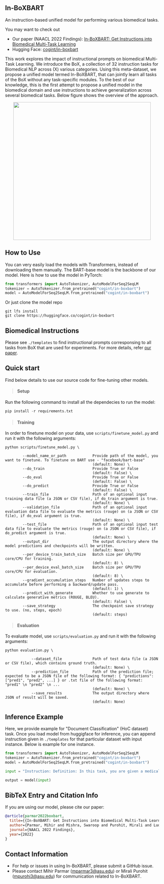 ## In-BoXBART ##

An instruction-based unified model for performing various biomedical tasks.

You may want to check out 
* Our paper (NAACL 2022 Findings): [In-BoXBART: Get Instructions into Biomedical Multi-Task Learning](https://arxiv.org/abs/2204.07600)
* Hugging Face: [cogint/in-boxbart](https://huggingface.co/cogint/in-boxbart)

This work explores the impact of instructional prompts on biomedical Multi-Task Learning. We introduce the BoX, a collection of 32 instruction tasks for Biomedical NLP across (X) various categories. Using this meta-dataset, we propose a unified model termed In-BoXBART, that can jointly learn all tasks of the BoX without any task-specific modules. To the best of our knowledge, this is the first attempt to propose a unified model in the biomedical domain and use instructions to achieve generalization across several biomedical tasks. Below figure shows the overview of the approach.

<p align="center"><img src="https://user-images.githubusercontent.com/47143544/166615962-4e533d10-e017-4439-9312-976f69b0377f.png" width="450"></p>

## How to Use ##

You can very easily load the models with Transformers, instead of downloading them manually. The BART-base model is the backbone of our model. Here is how to use the model in PyTorch:

```python
from transformers import AutoTokenizer, AutoModelForSeq2SeqLM
tokenizer = AutoTokenizer.from_pretrained("cogint/in-boxbart")
model = AutoModelForSeq2SeqLM.from_pretrained("cogint/in-boxbart")
```
Or just clone the model repo
```
git lfs install
git clone https://huggingface.co/cogint/in-boxbart
```

## Biomedical Instructions ##

Please see `./templates` to find instructional prompts corresponsing to all tasks from BoX that are used for experiments. For more details, refer [our paper](https://arxiv.org/abs/2204.07600).

## Quick start ##

Find below details to use our source code for fine-tuning other models.

> #### Setup

Run the following command to install all the dependecies to run the model:
```python
pip install -r requirements.txt
```

> #### Training

In order to finetune model on your data, use `scripts/finetune_model.py` and run it with the following arguments:

```
python scripts/finetune_model.py \

        --model_name_or_path            Provide path of the model, you want to finetune. To finetune on BART use - "facebook/bart-base"
                                        (default: None) \
        --do_train                      Provide True or False
                                        (default: False) \
        --do_eval                       Provide True or False
                                        (default: False) \
        --do_predict                    Provide True or False
                                        (default: False) \
        --train_file                    Path of an optional input training data file (a JSON or CSV file), if do_train argument is true.
                                        (default: None) \
        --validation_file               Path of an optional input evaluation data file to evaluate the metrics (rouge) on (a JSON or CSV file), if do_eval argument is true.
                                        (default: None) \
        --test_file                     Path of an optional input test data file to evaluate the metrics (rouge) on (a JSON or CSV file), if do_predict argument is true.
                                        (default: None) \
        --output_dir                    The output directory where the model predictions and checkpoints will be written.
                                        (default: None) \
        --per_device_train_batch_size   Batch size per GPU/TPU core/CPU for training.
                                        (default: 8) \
        --per_device_eval_batch_size    Batch size per GPU/TPU core/CPU for evaluation.
                                        (default: 8) \
        --gradient_accumulation_steps   Number of updates steps to accumulate before performing a backward/update pass.
                                        (default: 1) \
        --predict_with_generate         Whether to use generate to calculate generative metrics (ROUGE, BLEU).
                                        (default: False) \
        --save_strategy                 The checkpoint save strategy to use. (no, steps, epoch)
                                        (default: steps)
```


> #### Evaluation

To evaluate model, use `scripts/evaluation.py` and run it with the following arguments:

```
python evaluation.py \

            --dataset_file              Path of test data file (a JSON or CSV file), which contains ground truth.
                                        (default: None) \
            --prediction_file           Path of the prediction file; expected to be a JSON file of the following format: { "predictions": ["pred1", "pred2", ...] } or .txt file of the following format:  "pred1" \n "pred2" \n ...
                                        (default: None) \
            --save_results              The output directory where JSON of result will be saved.
                                        (default: None)
```

## Inference Example ##

Here, we provide example for "Document Classification" (HoC dataset) task. Once you load model from huggigface for inference, you can append instruction given in `./templates` for that particular dataset with input instance. Below is example for one instance.

```python
from transformers import AutoTokenizer, AutoModelForSeq2SeqLM
tokenizer = AutoTokenizer.from_pretrained("cogint/in-boxbart")
model = AutoModelForSeq2SeqLM.from_pretrained("cogint/in-boxbart")

input = "Instruction: Definition: In this task, you are given a medical text related to cancer. Your job is to classify into zero or more classes from (1) Sustaining proliferative signaling, (2) Resisting cell death, (3) Genomic instability and mutation, (4) Activating invasion and metastasis, (5) Tumor promoting inflammation, (6) Evading growth suppressors, (7) Inducing angiogenesis (8) Enabling replicative immortality, (9) Avoiding immune destruction and (10) Cellular energetics., Positive Examples: [[input: Studies of cell-cycle progression showed that the anti-proliferative effect of Fan was associated with an increase in the G1/S phase of PC3 cells ., output: Evading growth suppressors, Sustaining proliferative signaling, explanation: Given text is classified into two categories, hence, generated label is 'Evading growth suppressors, Sustaining proliferative signaling'.] ]; Instance: input: Similar to previous studies utilizing IGF-1 , pretreatment with Roscovitine leads to a significant up-regulation of p21 expression and a significant decrease in the number of PCNA positive cells ., output: ?"

output = model(input)
```

## BibTeX Entry and Citation Info ##

If you are using our model, please cite our paper:

```bibtex
@article{parmar2022boxbart,
  title={{In-BoXBART: Get Instructions into Biomedical Multi-Task Learning}},
  author={Parmar, Mihir and Mishra, Swaroop and Purohit, Mirali and Luo, Man and Murad, M Hassan and Baral, Chitta},
  journal={NAACL 2022 Findings},
  year={2022}
}
```

## Contact Information ##
* For help or issues in using In-BoXBART, please submit a GitHub issue.
* Please contact Mihir Parmar (mparmar3@asu.edu) or Mirali Purohit (mpurohi3@asu.edu) for communication related to In-BoXBART.

